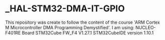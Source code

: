 # _HAL-STM32-DMA-IT-GPIO
This repository was create to follow the content of the course 'ARM Cortex M Microcontroller DMA Programming Demystified'.  I am using:  NUCLEO-F401RE Board STM32Cube FW_F4 V1.27.1 STM32CubeIDE version 1.10.1
